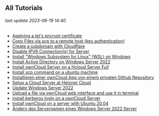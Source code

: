 ## All Tutorials
###### last update 2023-06-19 14:40
- [Applying a let's encrypt certificate]
- [Copy Files via scp to a remote host (key authentication)]
- [Create a subdomain with Cloudflare]
- [Disable IPV6 Connection(s) for Server]
- [Install "Windows Subsystem for Linux" (WSL) on Windows]
- [Install Active Directory on Windows Server 2022]
- [Install ownCloud Server on a Hcloud Server Full]
- [Install scp command on a ubuntu machine]
- [Installieren einer ownCloud App von einem privaten Github Repository]
- [Setup a Cloud Server at Hetzner Cloud]
- [Update Windows Server 2022]
- [Upload a file via ownCloud web interface and use it in terminal]
- [install kerberos login on a ownCloud Server]
- [install ownCloud on a server with Ubuntu 20.04]
- [Ändern des Servernamen eines Windows Server 2022 Server]

[Applying a let's encrypt certificate]: https://github.com/GeraldLeikam/tutorials/blob/master/let's_encrypt/applying_a_lets_encrypt_certificate.md
[Copy Files via scp to a remote host (key authentication)]: https://github.com/GeraldLeikam/tutorials/blob/master/linux/scp-copy_to_remote.md
[Create a subdomain with Cloudflare]: https://github.com/GeraldLeikam/tutorials/blob/master/cloudflare/create_a_new_subdomain.md
[Disable IPV6 Connection(s) for Server]: https://github.com/GeraldLeikam/tutorials/blob/master/windows/server/2022/disable_ipv6_network.md
[Install "Windows Subsystem for Linux" (WSL) on Windows]: https://github.com/GeraldLeikam/tutorials/blob/master/windows/install_wsl_on_windows.md
[Install Active Directory on Windows Server 2022]: https://github.com/GeraldLeikam/tutorials/blob/master/windows/server/2022/install_active_directory.md
[Install ownCloud Server on a Hcloud Server Full]: https://github.com/GeraldLeikam/tutorials/blob/master/ownCloud/install_owncloud_full.md
[Install scp command on a ubuntu machine]: https://github.com/GeraldLeikam/tutorials/blob/master/linux/install_scp_command_unbuntu.md
[Installieren einer ownCloud App von einem privaten Github Repository]: https://github.com/GeraldLeikam/tutorials/blob/master/ownCloud/install_app_from_github_private.md
[Setup a Cloud Server at Hetzner Cloud]: https://github.com/GeraldLeikam/tutorials/blob/master/hetzner/setup_a_cloud_server.md
[Update Windows Server 2022]: https://github.com/GeraldLeikam/tutorials/blob/master/windows/server/2022/update_windows_server.md
[Upload a file via ownCloud web interface and use it in terminal]: https://github.com/GeraldLeikam/tutorials/blob/master/ownCloud/upload_a_file_via_webinterface_and_use_it_in_ssh_session.md
[install kerberos login on a ownCloud Server]: https://github.com/GeraldLeikam/tutorials/blob/master/ownCloud/install_kerberos_login.md
[install ownCloud on a server with Ubuntu 20.04]: https://github.com/GeraldLeikam/tutorials/blob/master/ownCloud/install_owncloud_20.04_quick.md
[Ändern des Servernamen eines Windows Server 2022 Server]: https://github.com/GeraldLeikam/tutorials/blob/master/windows/server/2022/change_server_name.md
